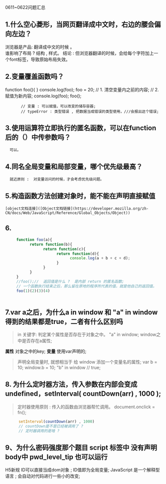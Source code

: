 

0611~0622问题汇总


## 1.什么空心菱形，当网页翻译成中文时，右边的腰会偏向左边？

浏览器是产品: 翻译成中文的时候 。  
谁影响了布局 ? 结构 , 样式。
结论 :  但浏览器翻译的时候，会给每个字符加上一个font标签，导致原始布局失效。


## 2.变量覆盖函数吗？

   function foo(){
            }
            console.log(foo);
            foo = 20; 
            // 1. 清空变量内之前的内容;
            // 2. 赋值为新内容;
            console.log(foo);
            foo();

           // 变量 : 可以赋值，可以改变的储存容器;
           // typeError : 类型错误 , 把数据当成错误的类型使用，///会报出这个错误;



## 3.使用运算符立即执行的匿名函数，可以在function后的（）中传参数吗？
     
      可以。

## 4.同名全局变量和局部变量，哪个优先级最高？   

      就近原则 :  对变量访问的时候，才会考虑优先级问题。

## 5.构造函数方法创建对象时，能不能在声明直接赋值

    [object文档连接]([Object文档链接](https://developer.mozilla.org/zh-CN/docs/Web/JavaScript/Reference/Global_Objects/Object))


## 6.
 ```javascript
      function foo(a){
            return function(b){
                  return function(c){
                        return function(d){
                              console.log(a + b + c + d);
                        }
                  }
            }
      }
      //foo();//  返回值是什么 ?  是内部 return 的匿名函数;
      // 一个函数执行结束之后，那么留在原地的程序所代表的值，就是他自己的返回值。
      foo(1)(2)(3)(4)
      
```


##  7.var a之后，为什么a in window 和 "a" in window 得到的结果都是true，二者有什么区别吗

>  in 关键字: 判定某个属性是否存在于对象之中。
>  "a"  in  window;  window之中是否存在a属性;

**属性** 对象之中的key;
**变量** 使用var声明的;

> 声明全局变量时, 就想相当于 给 window 添加一个变量名的属性;
> var b = 10;     window.b = 10;
> "b" in window // true;



## 8. 为什么定时器方法，传入参数在内部会变成undefined，setInterval( countDown(arr) , 1000 );

> 定时器使用原则 : 传入的函数由浏览器帮忙调用。
>  document.onclick = fn();
```javascript
      setInterval(countDown(arr) , 1000)
      // countDown是不是已经被调用了 ? 
      // 定时器调用的是啥 ?
```


##  9、为什么密码强度那个题目 script 标签中 没有声明body中 pwd_level_tip 也可以运行

H5新规 ID可以直接当成dom对象 ; ID值即为全局变量; JavaScript 是一个解释型语言 ; 会自动对代码进行一些小的改变;
     
 
      